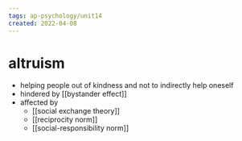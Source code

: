 ```yaml
---
tags: ap-psychology/unit14 
created: 2022-04-08
---
```


# altruism

- helping people out of kindness and not to indirectly help oneself
- hindered by [[bystander effect]]
- affected by
	- [[social exchange theory]]
	- [[reciprocity norm]]
	- [[social-responsibility norm]]

<!---->
